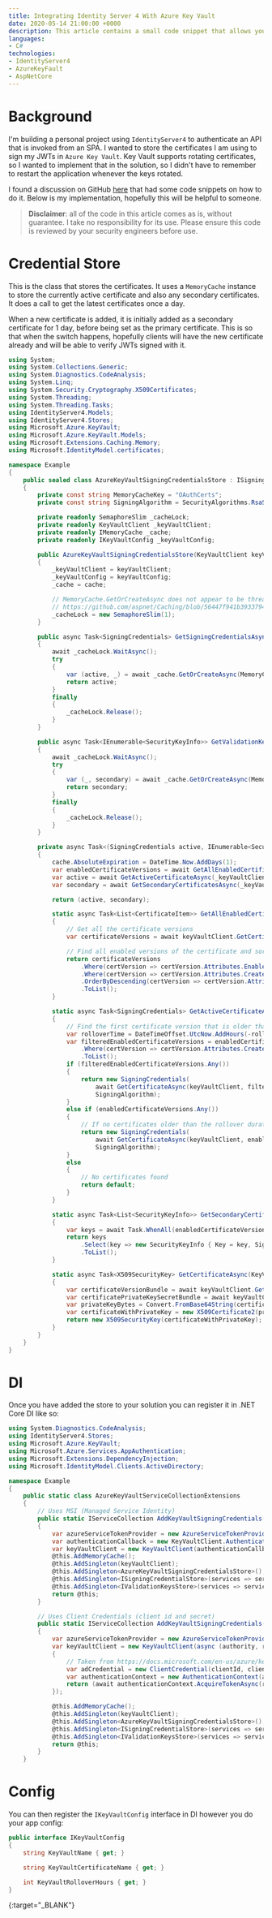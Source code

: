 ```yaml
---
title: Integrating Identity Server 4 With Azure Key Vault
date: 2020-05-14 21:00:00 +0000
description: This article contains a small code snippet that allows you to use Azure Key Vault as your signing credential store in Identity Server 4, including rotating key support.
languages:
- C#
technologies:
- IdentityServer4
- AzureKeyFault
- AspNetCore
---
```


# Background

I'm building a personal project using `IdentityServer4` to authenticate an API that is invoked from an SPA. I wanted to store the certificates I am using to sign my JWTs in `Azure Key Vault`. Key Vault supports rotating certificates, so I wanted to implement that in the solution, so I didn't have to remember to restart the application whenever the keys rotated.

I found a discussion on GitHub [here][github-issue] that had some code snippets on how to do it. Below is my implementation, hopefully this will be helpful to someone.

> **Disclaimer**: all of the code in this article comes as is, without guarantee. I take no responsibility for its use. Please ensure this code is reviewed by your security engineers before use.

# Credential Store

This is the class that stores the certificates. It uses a `MemoryCache` instance to store the currently active certificate and also any secondary certificates. It does a call to get the latest certificates once a day.

When a new certificate is added, it is initially added as a secondary certificate for 1 day, before being set as the primary certificate. This is so that when the switch happens, hopefully clients will have the new certificate already and will be able to verify JWTs signed with it.

``` csharp
using System;
using System.Collections.Generic;
using System.Diagnostics.CodeAnalysis;
using System.Linq;
using System.Security.Cryptography.X509Certificates;
using System.Threading;
using System.Threading.Tasks;
using IdentityServer4.Models;
using IdentityServer4.Stores;
using Microsoft.Azure.KeyVault;
using Microsoft.Azure.KeyVault.Models;
using Microsoft.Extensions.Caching.Memory;
using Microsoft.IdentityModel.certificates;

namespace Example
{
    public sealed class AzureKeyVaultSigningCredentialsStore : ISigningCredentialStore, IValidationKeysStore
    {
        private const string MemoryCacheKey = "OAuthCerts";
        private const string SigningAlgorithm = SecurityAlgorithms.RsaSha256;

        private readonly SemaphoreSlim _cacheLock;
        private readonly KeyVaultClient _keyVaultClient;
        private readonly IMemoryCache _cache;
        private readonly IKeyVaultConfig _keyVaultConfig;

        public AzureKeyVaultSigningCredentialsStore(KeyVaultClient keyVaultClient, IKeyVaultConfig keyVaultConfig, IMemoryCache cache)
        {
            _keyVaultClient = keyVaultClient;
            _keyVaultConfig = keyVaultConfig;
            _cache = cache;

            // MemoryCache.GetOrCreateAsync does not appear to be thread safe:
            // https://github.com/aspnet/Caching/blob/56447f941b39337947273476b2c366b3dffde565/src/Microsoft.Extensions.Caching.Abstractions/MemoryCacheExtensions.cs#L92-L106
            _cacheLock = new SemaphoreSlim(1);
        }

        public async Task<SigningCredentials> GetSigningCredentialsAsync()
        {
            await _cacheLock.WaitAsync();
            try
            {
                var (active, _) = await _cache.GetOrCreateAsync(MemoryCacheKey, RefreshCacheAsync);
                return active;
            }
            finally
            {
                _cacheLock.Release();
            }
        }

        public async Task<IEnumerable<SecurityKeyInfo>> GetValidationKeysAsync()
        {
            await _cacheLock.WaitAsync();
            try
            {
                var (_, secondary) = await _cache.GetOrCreateAsync(MemoryCacheKey, RefreshCacheAsync);
                return secondary;
            }
            finally
            {
                _cacheLock.Release();
            }
        }

        private async Task<(SigningCredentials active, IEnumerable<SecurityKeyInfo> secondary)> RefreshCacheAsync(ICacheEntry cache)
        {
            cache.AbsoluteExpiration = DateTime.Now.AddDays(1);
            var enabledCertificateVersions = await GetAllEnabledCertificateVersionsAsync(_keyVaultClient, _keyVaultConfig.KeyVaultName, _keyVaultConfig.KeyVaultCertificateName);
            var active = await GetActiveCertificateAsync(_keyVaultClient, _keyVaultConfig.KeyVaultRolloverHours, enabledCertificateVersions);
            var secondary = await GetSecondaryCertificatesAsync(_keyVaultClient, enabledCertificateVersions);

            return (active, secondary);

            static async Task<List<CertificateItem>> GetAllEnabledCertificateVersionsAsync(KeyVaultClient keyVaultClient, string keyVaultName, string certName)
            {
                // Get all the certificate versions
                var certificateVersions = await keyVaultClient.GetCertificateVersionsAsync($"https://{keyVaultName}.vault.azure.net/", certName);

                // Find all enabled versions of the certificate and sort them by creation date in decending order
                return certificateVersions
                    .Where(certVersion => certVersion.Attributes.Enabled == true)
                    .Where(certVersion => certVersion.Attributes.Created.HasValue)
                    .OrderByDescending(certVersion => certVersion.Attributes.Created)
                    .ToList();
            }

            static async Task<SigningCredentials> GetActiveCertificateAsync(KeyVaultClient keyVaultClient, int rollOverHours, List<CertificateItem> enabledCertificateVersions)
            {
                // Find the first certificate version that is older than the rollover duration
                var rolloverTime = DateTimeOffset.UtcNow.AddHours(-rollOverHours);
                var filteredEnabledCertificateVersions = enabledCertificateVersions
                    .Where(certVersion => certVersion.Attributes.Created < rolloverTime)
                    .ToList();
                if (filteredEnabledCertificateVersions.Any())
                {
                    return new SigningCredentials(
                        await GetCertificateAsync(keyVaultClient, filteredEnabledCertificateVersions.First()),
                        SigningAlgorithm);
                }
                else if (enabledCertificateVersions.Any())
                {
                    // If no certificates older than the rollover duration was found, pick the first enabled version of the certificate (this can happen if it's a newly created certificate)
                    return new SigningCredentials(
                        await GetCertificateAsync(keyVaultClient, enabledCertificateVersions.First()),
                        SigningAlgorithm);
                }
                else
                {
                    // No certificates found
                    return default;
                }
            }

            static async Task<List<SecurityKeyInfo>> GetSecondaryCertificatesAsync(KeyVaultClient keyVaultClient, List<CertificateItem> enabledCertificateVersions)
            {
                var keys = await Task.WhenAll(enabledCertificateVersions.Select(item => GetCertificateAsync(keyVaultClient, item)));
                return keys
                    .Select(key => new SecurityKeyInfo { Key = key, SigningAlgorithm = SigningAlgorithm })
                    .ToList();
            }

            static async Task<X509SecurityKey> GetCertificateAsync(KeyVaultClient keyVaultClient, CertificateItem item)
            {
                var certificateVersionBundle = await keyVaultClient.GetCertificateAsync(item.Identifier.Identifier);
                var certificatePrivateKeySecretBundle = await keyVaultClient.GetSecretAsync(certificateVersionBundle.SecretIdentifier.Identifier);
                var privateKeyBytes = Convert.FromBase64String(certificatePrivateKeySecretBundle.Value);
                var certificateWithPrivateKey = new X509Certificate2(privateKeyBytes, (string)null, X509KeyStorageFlags.MachineKeySet);
                return new X509SecurityKey(certificateWithPrivateKey);
            }
        }
    }
}
```

# DI

Once you have added the store to your solution you can register it in .NET Core DI like so:

``` csharp
using System.Diagnostics.CodeAnalysis;
using IdentityServer4.Stores;
using Microsoft.Azure.KeyVault;
using Microsoft.Azure.Services.AppAuthentication;
using Microsoft.Extensions.DependencyInjection;
using Microsoft.IdentityModel.Clients.ActiveDirectory;

namespace Example
{
    public static class AzureKeyVaultServiceCollectionExtensions
    {
        // Uses MSI (Managed Service Identity)
        public static IServiceCollection AddKeyVaultSigningCredentials(this IServiceCollection @this)
        {
            var azureServiceTokenProvider = new AzureServiceTokenProvider();
            var authenticationCallback = new KeyVaultClient.AuthenticationCallback(azureServiceTokenProvider.KeyVaultTokenCallback);
            var keyVaultClient = new KeyVaultClient(authenticationCallback);
            @this.AddMemoryCache();
            @this.AddSingleton(keyVaultClient);
            @this.AddSingleton<AzureKeyVaultSigningCredentialsStore>();
            @this.AddSingleton<ISigningCredentialStore>(services => services.GetRequiredService<AzureKeyVaultSigningCredentialsStore>());
            @this.AddSingleton<IValidationKeysStore>(services => services.GetRequiredService<AzureKeyVaultSigningCredentialsStore>());
            return @this;
        }

        // Uses Client Credentials (client id and secret)
        public static IServiceCollection AddKeyVaultSigningCredentials(this IServiceCollection @this, string clientId, string clientSecret)
        {
            var azureServiceTokenProvider = new AzureServiceTokenProvider();
            var keyVaultClient = new KeyVaultClient(async (authority, resource, scope) =>
            {
                // Taken from https://docs.microsoft.com/en-us/azure/key-vault/secrets/quick-create-net-v3
                var adCredential = new ClientCredential(clientId, clientSecret);
                var authenticationContext = new AuthenticationContext(authority, null);
                return (await authenticationContext.AcquireTokenAsync(resource, adCredential)).AccessToken;
            });

            @this.AddMemoryCache();
            @this.AddSingleton(keyVaultClient);
            @this.AddSingleton<AzureKeyVaultSigningCredentialsStore>();
            @this.AddSingleton<ISigningCredentialStore>(services => services.GetRequiredService<AzureKeyVaultSigningCredentialsStore>());
            @this.AddSingleton<IValidationKeysStore>(services => services.GetRequiredService<AzureKeyVaultSigningCredentialsStore>());
            return @this;
        }
    }
```

# Config

You can then register the `IKeyVaultConfig` interface in DI however you do your app config:

``` csharp
public interface IKeyVaultConfig
{
    string KeyVaultName { get; }

    string KeyVaultCertificateName { get; }

    int KeyVaultRolloverHours { get; }
}
```

[github-issue]: https://github.com/damienbod/IdentityServer4AspNetCoreIdentityTemplate/issues/30
{:target="_BLANK"}
